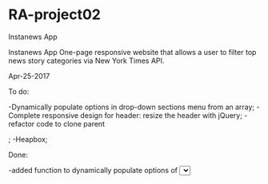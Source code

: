 # RA-project02
Instanews App

Instanews App One-page responsive website that allows a user to filter top news story categories via New York Times API.

Apr-25-2017

To do:

  -Dynamically populate options in drop-down sections menu from an array;
  -Complete responsive design for header: resize the header with jQuery;
  -refactor code to clone parent <div>;
  -Heapbox;

Done:

  -added function to dynamically populate options of <select> on page load;